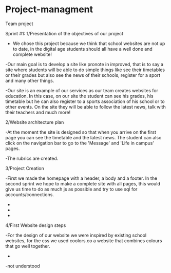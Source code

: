 # Project-managment
Team project

Sprint #1:
1/Presentation of the objectives of our project  

- We chose this project because we think that school websites are not up to date, in the digital age students should all have a well done and complete website!

-Our main goal is to develop a site like pronote in improved, that is to say a site where students will be able to do simple things like see their timetables or their grades but also see the news of their schools, register for a sport and many other things.

-Our site is an example of our services as our team creates websites for education.
In this case, on our site the student can see his grades, his timetable but he can also register to a sports association of his school or to other events.
On the site they will be able to follow the latest news, talk with their teachers and much more!

2/Website architecture plan

-At the moment the site is designed so that when you arrive on the first page you can see the timetable and the latest news.
The student can also click on the navigation bar to go to the 'Message' and 'Life in campus' pages.

-The rubrics are created.

3/Project Creation

-First we made the homepage with a header, a body and a footer.
In the second sprint we hope to make a complete site with all pages, this would give us time to do as much js as possible and try to use sql for accounts/connections.

-

-

-

4/First Website design steps

-For the design of our website we were inspired by existing school websites, for the css we used coolors.co a website that combines colours that go well together.

-

-not understood
